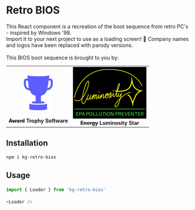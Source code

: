 # Retro BIOS

This React component is a recreation of the boot sequence from retro PC's - inspired by Windows '98. <br />
Import it to your next project to use as a loading screen! 🤗
Company names and logos have been replaced with parody versions. <br /> <br />
This BIOS boot sequence is brought to you by: <br />

<table>
  <tr>
    <td align="center">
      <br><img src="https://github.com/gina-kong/retro-pc-boot-sequence/blob/2ac655d78695e8025d6dff3e6bddd2c8ce3030eb/src/assets/trophy.png" height="95" />
      <br><br><b><s>Award</s> Trophy Software</b>
    </td>
    <td align="center">
      <img src="https://github.com/gina-kong/retro-pc-boot-sequence/blob/8a6edda2a2014ae09b40f3ea6f29ce53c2dd422e/src/assets/luminosity-black-bg.png" width="200" />
      <br><b><s>Energy</s> Luminosity Star</b>
    </td>
  </tr>
</table>


## Installation
```bash
npm i kg-retro-bios
```

## Usage
```js
import { Loader } from 'kg-retro-bios'

<Loader />
```
